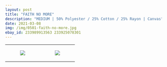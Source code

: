 ```yaml
---
layout: post
title: "FAITH NO MORE"
description: "MEDIUM | 50% Polyester / 25% Cotton / 25% Rayon | Canvas"
date: 2021-03-08
img: /img/0501-faith-no-more.jpg
ebay_id: 233989913563 233925078301
---
```




<table style="width:100%;"><tr><td style="vertical-align:top;">
      <figure class="tmblr-full" data-orig-height="2048" data-orig-width="1365" data-orig-src="https://concertshirts.netlify.app/shirts/0501/0501-01.jpg"><img src="https://64.media.tumblr.com/02cf45bff3c8d9361416df339e722c5a/21e2fc9134095e16-9c/s540x810/01dad59db9ed688a236c2161acb13f0ed221ac1a.jpg" data-orig-height="2048" data-orig-width="1365" data-orig-src="https://concertshirts.netlify.app/shirts/0501/0501-01.jpg"/></figure></td>
    <td style="vertical-align:top;">
      <figure class="tmblr-full" data-orig-height="2048" data-orig-width="1365" data-orig-src="https://concertshirts.netlify.app/shirts/0501/0501-02.jpg"><img src="https://64.media.tumblr.com/30aa366e980b2184b67822297b358383/21e2fc9134095e16-f3/s540x810/38b82c9fa48b5f2b59c4b35210ac98abe37fb2e7.jpg" data-orig-height="2048" data-orig-width="1365" data-orig-src="https://concertshirts.netlify.app/shirts/0501/0501-02.jpg"/></figure></td>
  </tr></table>
